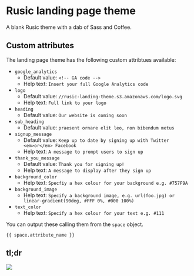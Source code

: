 # Rusic landing page theme

A blank Rusic theme with a dab of Sass and Coffee.

## Custom attributes

The landing page theme has the following custom attribtues available: 

- `google_analytics`
	- Default value: `<!-- GA code -->`
	- Help text: `Insert your full Google Analytics code`
- `logo`
	- Default value: `//rusic-landing-theme.s3.amazonaws.com/logo.svg`
	- Help text: `Full link to your logo`
- `heading`
	- Default value: `Our website is coming soon`
- `sub_heading`
	- Default value: `praesent ornare elit leo, non bibendum metus`
- `signup_message`
	- Default value: `Keep up to date by signing up with Twitter <em>or</em> Facebook`
	- Help text: `A message to prompt users to sign up`
- `thank_you_message`
	- Default value: `Thank you for signing up!`
	- Help text: `A message to display after they sign up`
- `background_color`
	- Help text: `Specfiy a hex colour for your background e.g. #757F9A`
- `background_image`
	- Help text: `Specify a background image, e.g. url(foo.jpg) or linear-gradient(90deg, #FFF 0%, #000 100%)` 
- `text_color`
	- Help text: `Specify a hex colour for your text e.g. #111`

You can output these calling them from the `space` object.

```
{{ space.attribute_name }}
```

## tl;dr


![](http://media.giphy.com/media/a2YMh46Z2ZScE/giphy.gif)